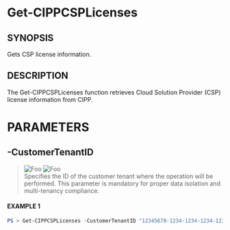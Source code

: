 # Get-CIPPCSPLicenses
## SYNOPSIS
Gets CSP license information.
## DESCRIPTION
The Get-CIPPCSPLicenses function retrieves Cloud Solution Provider (CSP) license information from CIPP.
# PARAMETERS

## **-CustomerTenantID**
> ![Foo](https://img.shields.io/badge/Type-String-Blue?) ![Foo](https://img.shields.io/badge/Mandatory-TRUE-Red?) \
Specifies the ID of the customer tenant where the operation will be performed. This parameter is mandatory for proper data isolation and multi-tenancy compliance.

 #### EXAMPLE 1
```powershell
PS > Get-CIPPCSPLicenses -CustomerTenantID "12345678-1234-1234-1234-1234567890AB"
```

